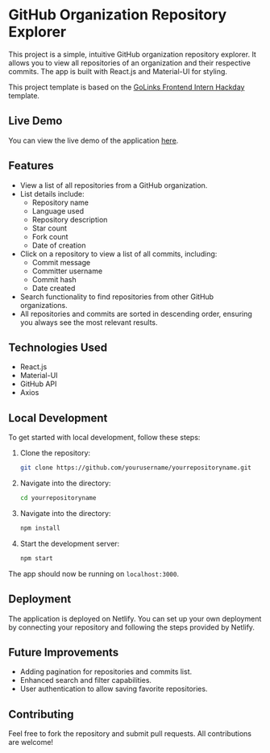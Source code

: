 # GitHub Organization Repository Explorer

This project is a simple, intuitive GitHub organization repository explorer. It allows you to view all repositories of an organization and their respective commits. The app is built with React.js and Material-UI for styling.

This project template is based on the [GoLinks Frontend Intern Hackday](https://github.com/GoLinks/frontend-intern-hackday) template.


## Live Demo
You can view the live demo of the application [here](https://sweet-pavlova-5ace70.netlify.app/).

## Features
- View a list of all repositories from a GitHub organization.
- List details include:
  - Repository name
  - Language used
  - Repository description
  - Star count
  - Fork count
  - Date of creation
- Click on a repository to view a list of all commits, including:
  - Commit message
  - Committer username
  - Commit hash
  - Date created
- Search functionality to find repositories from other GitHub organizations.
- All repositories and commits are sorted in descending order, ensuring you always see the most relevant results.

## Technologies Used
- React.js
- Material-UI
- GitHub API
- Axios

## Local Development
To get started with local development, follow these steps:

1. Clone the repository:
   ```bash
   git clone https://github.com/yourusername/yourrepositoryname.git
2. Navigate into the directory:
   ```bash
   cd yourrepositoryname
3. Navigate into the directory:
   ```bash
   npm install
4. Start the development server:
   ```bash
   npm start
The app should now be running on `localhost:3000`.

## Deployment
The application is deployed on Netlify. You can set up your own deployment by connecting your repository and following the steps provided by Netlify.

## Future Improvements
- Adding pagination for repositories and commits list.
- Enhanced search and filter capabilities.
- User authentication to allow saving favorite repositories.

## Contributing
Feel free to fork the repository and submit pull requests. All contributions are welcome!
